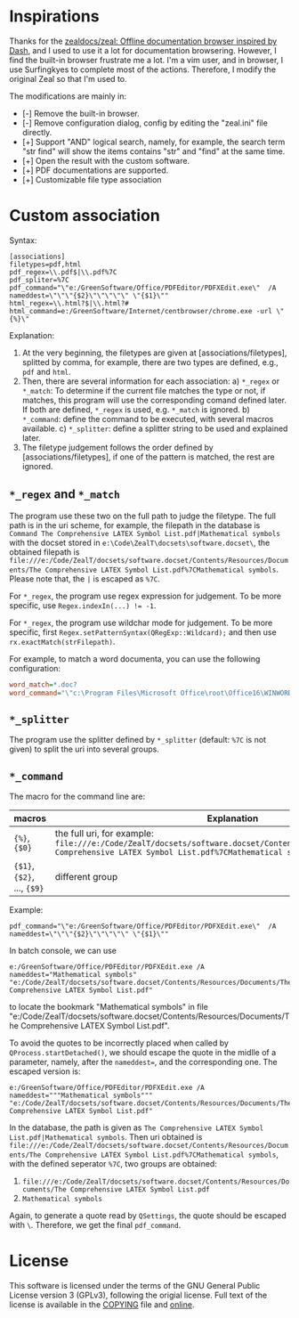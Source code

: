 # Inspirations

Thanks for the [zealdocs/zeal: Offline documentation browser inspired by Dash](https://github.com/zealdocs/zeal), and I used to use it a lot for documentation browsering.
However, I find the built-in browser frustrate me a lot. I'm a vim user, and in browser, I use Surfingkyes to complete most of the actions.
Therefore, I modify the original Zeal so that I'm used to.

The modifications are mainly in:
* [-] Remove the built-in browser.
* [-] Remove configuration dialog, config by editing the "zeal.ini" file directly.
* [+] Support "AND" logical search, namely, for example, the search term "str find" will show the items contains "str" and "find" at the same time.
* [+] Open the result with the custom software.
* [+] PDF documentations are supported.
* [+] Customizable file type association



# Custom association 


Syntax: 
```
[associations]
filetypes=pdf,html
pdf_regex=\\.pdf$|\\.pdf%7C
pdf_spliter=%7C
pdf_command="\"e:/GreenSoftware/Office/PDFEditor/PDFXEdit.exe\"  /A nameddest=\"\"\"{$2}\"\"\"\"\" \"{$1}\""
html_regex=\\.html?$|\\.html?#
html_command=e:/GreenSoftware/Internet/centbrowser/chrome.exe -url \"{%}\"
```

Explanation:
1. At the very beginning, the filetypes are given at [associations/filetypes], splitted by comma, for example, there are two types are defined, e.g., `pdf` and `html`.
2. Then, there are several information for each association:
	a) `*_regex` or `*_match`: To determine if the current file matches the type or not, if matches, this program will use the corresponding comand defined later. If both are defined, `*_regex` is used, e.g. `*_match` is ignored.
	b) `*_command`: define the command to be executed, with several macros available.
	c) `*_splitter`: define a splitter string to be used and explained later.
3. The filetype judgement follows the order defined by [associations/filetypes], if one of the pattern is matched, the rest are ignored.

## `*_regex` and `*_match`

The program use these two on the full path to judge the filetype. The full path is in the uri scheme, for example, the filepath in the database is `Command	The Comprehensive LATEX Symbol List.pdf|Mathematical symbols` with the docset stored in `e:\Code\ZealT\docsets\software.docset\`, the obtained filepath is `file:///e:/Code/ZealT/docsets/software.docset/Contents/Resources/Documents/The Comprehensive LATEX Symbol List.pdf%7CMathematical symbols`. Please note that, the `|` is escaped as `%7C`.

For `*_regex`, the program use regex expression for judgement. To be more specific, use `Regex.indexIn(...) != -1`.

For `*_regex`, the program use wildchar mode for judgement. To be more specific, first `Regex.setPatternSyntax(QRegExp::Wildcard);` and then use `rx.exactMatch(strFilepath)`.

For example, to match a word documenta, you can use the following configuration:
```ini
word_match=*.doc?
word_command="\"c:\Program Files\Microsoft Office\root\Office16\WINWORD.EXE\" \"{%}\""
```

## `*_splitter`

The program use the splitter defined by `*_splitter` (default: `%7C` is not given) to split the uri into several groups. 

## `*_command`

The macro for the command line are:

| macros                      | Explanation                                                                                                                                                            |
| --------------------------- | ---------------------------------------------------------------------------------------------------------------------------------------------------------------------- |
| `{%}`, `{$0}`               | the full uri, for example: `file:///e:/Code/ZealT/docsets/software.docset/Contents/Resources/Documents/The Comprehensive LATEX Symbol List.pdf%7CMathematical symbols` |
| `{$1}`, `{$2}`, ..., `{$9}` | different group                                                                                                                                                        |


Example:

```
pdf_command="\"e:/GreenSoftware/Office/PDFEditor/PDFXEdit.exe\"  /A nameddest=\"\"\"{$2}\"\"\"\"\" \"{$1}\""
```

In batch console, we can use 
```
e:/GreenSoftware/Office/PDFEditor/PDFXEdit.exe /A nameddest="Mathematical symbols" "e:/Code/ZealT/docsets/software.docset/Contents/Resources/Documents/The Comprehensive LATEX Symbol List.pdf"
```
to locate the bookmark "Mathematical symbols" in file "e:/Code/ZealT/docsets/software.docset/Contents/Resources/Documents/The Comprehensive LATEX Symbol List.pdf". 

To avoid the quotes to be incorrectly placed when called by `QProcess.startDetached()`, we should escape the quote in the midlle of a parameter, namely, after the `nameddest=`, and the corresponding one. The escaped version is:
```
e:/GreenSoftware/Office/PDFEditor/PDFXEdit.exe /A nameddest="""Mathematical symbols""" "e:/Code/ZealT/docsets/software.docset/Contents/Resources/Documents/The Comprehensive LATEX Symbol List.pdf"
```

In the database, the path is given as `The Comprehensive LATEX Symbol List.pdf|Mathematical symbols`.
Then uri obtained is `file:///e:/Code/ZealT/docsets/software.docset/Contents/Resources/Documents/The Comprehensive LATEX Symbol List.pdf%7CMathematical symbols`, with the defined seperator `%7C`, two groups are obtained:
1. `file:///e:/Code/ZealT/docsets/software.docset/Contents/Resources/Documents/The Comprehensive LATEX Symbol List.pdf`
2. `Mathematical symbols`

Again, to generate a quote read by `QSettings`, the quote should be escaped with `\`. Therefore, we get the final `pdf_command`.




# License
This software is licensed under the terms of the GNU General Public License version 3 (GPLv3), following the origial license. Full text of the license is available in the [COPYING](COPYING) file and [online](https://www.gnu.org/licenses/gpl-3.0.html).
